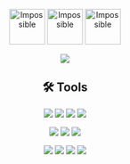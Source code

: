 <p align="center">

<img alt="Impossible" width="64px" src="https://i.pinimg.com/originals/9b/a2/71/9ba271bda9f06336c7cb07a76d8b4c49.png" />

<img alt="Impossible" width="64px" src="https://cdn3.iconfinder.com/data/icons/impossible-shapes-volume-3/128/1a-512.png" />

<img alt="Impossible" width="64px" src="https://i.pinimg.com/originals/a9/dc/3a/a9dc3ab32e0be9a8a9ba5c6c728b4a00.png" />

</p>

<p align="center">
  
<img src="https://www.codewars.com/users/silv999r/badges/micro" />

</p>


<h2 align="center"> 🛠 Tools</h2>

<p align="center">



  <img src="https://img.shields.io/badge/-Javascript-F7DF1E?logo=javascript&logoColor=white&style=plastic" />
  <img src="https://img.shields.io/badge/-Python-3776AB?logo=python&logoColor=white&style=plastic" />
  <img src="https://img.shields.io/badge/-HTML5-E34F26?logo=html5&logoColor=white&style=plastic" />
  <img src="https://img.shields.io/badge/-CSS3-1572B6?logo=css3&logoColor=white&style=plastic" />


</p>

<p align="center">
  
 <img src="https://img.shields.io/badge/-Node.js-339933?logo=Node.js&logoColor=white&style=plastic" />
 <img src="https://img.shields.io/badge/-Express-000000?logo=express&logoColor=white&style=plastic" />
 <img src="https://img.shields.io/badge/-Bootstrap-7952B3?logo=bootstrap&logoColor=white&style=plastic" />
</p>

<p align="center">
  
 <img src="https://img.shields.io/badge/-Git-F05032?logo=Git&logoColor=white&style=plastic" />
 <img src="https://img.shields.io/badge/-NPM-CB3837?logo=npm&logoColor=white&style=plastic" />
 <img src="https://img.shields.io/badge/-Netlify-00C7B7?logo=netlify&logoColor=white&style=plastic" />
 <img src="https://img.shields.io/badge/-Heroku-430098?logo=heroku&logoColor=white&style=plastic" />
</p>





